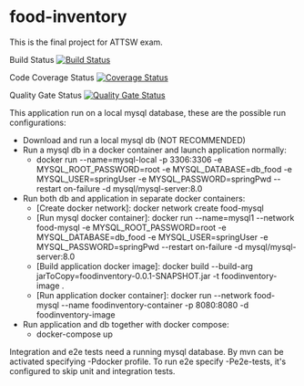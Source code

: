 # food-inventory
This is the final project for ATTSW exam. 

Build Status
[![Build Status](https://travis-ci.com/em-gei/food-inventory.svg?branch=develop)](https://travis-ci.com/em-gei/food-inventory)

Code Coverage Status
[![Coverage Status](https://coveralls.io/repos/github/em-gei/food-inventory/badge.svg?branch=develop)](https://coveralls.io/github/em-gei/food-inventory?branch=develop)

Quality Gate Status
[![Quality Gate Status](https://sonarcloud.io/api/project_badges/measure?project=em-gei_food-inventory&metric=alert_status)](https://sonarcloud.io/dashboard?id=em-gei_food-inventory)


This application run on a local mysql database, these are the possible run configurations:
* Download and run a local mysql db (NOT RECOMMENDED)
* Run a mysql db in a docker container and launch application normally: 
    * docker run --name=mysql-local -p 3306:3306 -e MYSQL_ROOT_PASSWORD=root -e MYSQL_DATABASE=db_food -e MYSQL_USER=springUser -e MYSQL_PASSWORD=springPwd --restart on-failure -d mysql/mysql-server:8.0
* Run both db and application in separate docker containers:
    * [Create docker network]: docker network create food-mysql
    * [Run mysql docker container]: docker run --name=mysql1 --network food-mysql -e MYSQL_ROOT_PASSWORD=root -e MYSQL_DATABASE=db_food -e MYSQL_USER=springUser -e MYSQL_PASSWORD=springPwd --restart on-failure -d mysql/mysql-server:8.0
    * [Build application docker image]: docker build --build-arg jarToCopy=foodinventory-0.0.1-SNAPSHOT.jar -t foodinventory-image .
    * [Run application docker container]: docker run --network food-mysql --name foodinventory-container -p 8080:8080 -d foodinventory-image
* Run application and db together with docker compose: 
    * docker-compose up
    
    
Integration and e2e tests need a running mysql database. By mvn can be activated specifying -Pdocker profile.
To run e2e specify -Pe2e-tests, it's configured to skip unit and integration tests.
